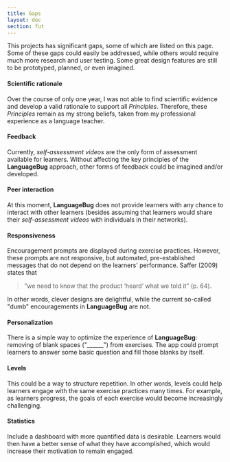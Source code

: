 ```yaml
---
title: Gaps
layout: doc
section: fut
---
```


This projects has significant gaps, some of which are listed on this page. Some of these gaps could easily be addressed, while others would require much more research and user testing. Some great design features are still to be prototyped, planned, or even imagined.

#### Scientific rationale

Over the course of only one year, I was not able to find scientific evidence and develop a valid rationale to support all *Principles*. Therefore, these *Principles* remain as my strong beliefs, taken from my professional experience as a language teacher. 

#### Feedback

Currently, *self-assessment videos* are the only form of assessment available for learners. Without affecting the key principles of the **LanguageBug** approach, other forms of feedback could be imagined and/or developed.

#### Peer interaction

At this moment, **LanguageBug** does not provide learners with any chance to interact with other learners (besides assuming that learners would share their *self-assessment videos* with individuals in their networks).

#### Responsiveness

Encouragement prompts are displayed during exercise practices. However, these prompts are not responsive, but automated, pre-established messages that do not depend on the learners' performance. Saffer (2009) states that 

> “we need to know that the product ‘heard’ what we told it” (p. 64). 

In other words, clever designs are delightful, while the current so-called "dumb" encouragements in **LanguageBug** are not.

#### Personalization

There is a simple way to optimize the experience of **LanguageBug**: removing of blank spaces ("______") from exercises. The app could prompt learners to answer some basic question and fill those blanks by itself.

#### Levels

This could be a way to structure repetition. In other words, levels could help learners engage with the same exercise practices many times. For example, as learners progress, the goals of each exercise would become increasingly challenging.

#### Statistics

Include a dashboard with more quantified data is desirable. Learners would then have a better sense of what they have accomplished, which would increase their motivation to remain engaged.